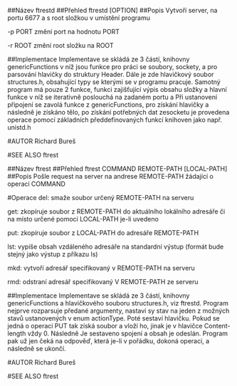 ##Název
ftrestd
##Přehled
ftrestd [OPTION] 
##Popis
Vytvoří server, na portu 6677 a s root složkou v umístění programu

-p PORT změní port na hodnotu PORT

-r ROOT změní root složku na ROOT

##Implementace
Implementave se skládá ze 3 částí, knihovny genericFunctions
 v níž jsou funkce pro práci se soubory, sockety, a pro parsování hlavičky
 do struktury Header. Dále je zde hlavičkový soubor structures.h, obsahující typy se
 kterými se v programu pracuje. Samotný program má pouze 2 funkce, funkci zajišťující 
 výpis obsahu složky a hlavní funkce v níž se iterativně poslouchá na zadaném portu a 
 Při ustanovení připojení se zavolá funkce z genericFunctions, pro získání hlavičky
 a následně je získáno tělo, po získání potřebných dat zesocketu je provedena operace 
 pomocí základních předdefinovaných funkcí knihoven jako např. unistd.h

#AUTOR
Richard Bureš

#SEE ALSO
ftrest

##Název
ftrest
##Přehled
ftrest  COMMAND REMOTE-PATH [LOCAL-PATH]
##Popis
Pošle request na server na andrese REMOTE-PATH žádající o operaci COMMAND

#Operace
del: smaže soubor určený REMOTE-PATH na serveru 

get: zkopíruje soubor z REMOTE-PATH do aktuálního lokálního adresáře či na místo určené pomocí LOCAL-PATH je-li uvedeno

put: zkopíruje soubor z LOCAL-PATH do adresáře REMOTE-PATH 

lst:  vypíše obsah vzdáleného adresáře na standardní výstup (formát bude stejný jako výstup z příkazu ls)

mkd: vytvoří adresář specifikovaný v REMOTE-PATH na serveru

rmd: odstraní adresář specifikovaný V REMOTE-PATH ze serveru

##Implementace
Implementave se skládá ze 3 částí, knihovny genericFunctions
 a hlavičkového souboru structures.h, viz ftrestd. Program nejprve rozparsuje
 předané argumenty, nastaví sy stav na jeden z možných stavů ustanovených v enum 
 actionType. Poté sestaví hlavičku. Pokud se jedná o operaci PUT tak získá soubor a vloží ho, jinak
 je v hlavičce Content-length vždy 0. Následně Je sestaveno spojení a obsah je odeslán.
 Program pak už jen čeká na odpověď, která je-li v pořádku, dokoná operaci, a následně se ukončí.


#AUTOR
Richard Bureš

#SEE ALSO
ftrest